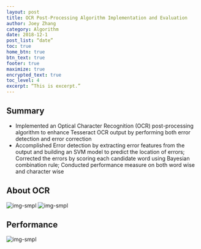 ```yaml
---
layout: post
title: OCR Post-Processing Algorithm Implementation and Evaluation
author: Joey Zhang
category: Algorithm
date: 2018-12-1
post_list: “date”
toc: true
home_btn: true
btn_text: true
footer: true
maximize: true
encrypted_text: true
toc_level: 4
excerpt: “This is excerpt.”
---
```


## Summary

* Implemented an Optical Character Recognition (OCR) post-processing algorithm to enhance Tesseract OCR output by performing both error detection and error correction
* Accomplished Error detection by extracting error features from the output and building an SVM model to predict the location of errors; Corrected the errors by scoring each candidate word using Bayesian combination rule; Conducted performance measure on both word wise and character wise

## About OCR
![img-smpl]({{site.url}}{{site.baseurl}}{{site.assets_path}}/img/intro.png)
![img-smpl]({{site.url}}{{site.baseurl}}{{site.assets_path}}/img/ocr_flowchart.png)

## Performance
![img-smpl]({{site.url}}{{site.baseurl}}{{site.assets_path}}/img/PerformancePic.png)

